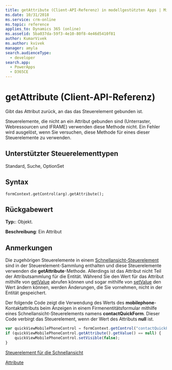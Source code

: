 ```yaml
---
title: getAttribute (Client-API-Referenz) in modellgestützten Apps | MicrosoftDocs
ms.date: 10/31/2018
ms.service: crm-online
ms.topic: reference
applies_to: Dynamics 365 (online)
ms.assetid: 5ba037da-59f3-4e10-80f8-4e46d5410f81
author: KumarVivek
ms.author: kvivek
manager: amyla
search.audienceType:
  - developer
search.app:
  - PowerApps
  - D365CE
---
```

# <a name="getattribute-client-api-reference"></a>getAttribute (Client-API-Referenz)



Gibt das Attribut zurück, an das das Steuerelement gebunden ist.

Steuerelemente, die nicht an ein Attribut gebunden sind (Unterraster, Webressourcen und IFRAME) verwenden diese Methode nicht. Ein Fehler wird ausgelöst, wenn Sie versuchen, diese Methode für eines dieser Steuerelemente zu verwenden. 

## <a name="control-types-supported"></a>Unterstützter Steuerelementtypen

Standard, Suche, OptionSet

## <a name="syntax"></a>Syntax

`formContext.getControl(arg).getAttribute();`

## <a name="return-value"></a>Rückgabewert

**Typ:**: Objekt.

**Beschreibung**: Ein Attribut

## <a name="remarks"></a>Anmerkungen

Die zugehörigen Steuerelemente in einem [Schnellansicht-Steuerelement](../formContext-ui-quickForms.md) sind in der Steuerelement-Sammlung enthalten und diese Steuerelemente verwenden die **getAttribute**-Methode. Allerdings ist das Attribut nicht Teil der Attributsammlung für die Entität. Während Sie den Wert für das Attribut mithilfe von [getValue](../attributes/getValue.md) abrufen können und sogar mithilfe von [setValue](../attributes/setValue.md) den Wert ändern können, werden Änderungen, die Sie vornehmen, nicht in der Entität gespeichert.
 
Der folgende Code zeigt die Verwendung des Werts des **mobilephone**-Kontaktattributs beim Anzeigen in einem Firmenentitätsformular mithilfe eines Schnellansicht-Steuerelements namens **contactQuickForm**. Dieser Code verbirgt das Steuerelement, wenn der Wert des Attributs **null** ist.

```JavaScript
var quickViewMobilePhoneControl = formContext.getControl("contactQuickForm_contactQuickForm_contact_mobilephone");
if (quickViewMobilePhoneControl.getAttribute().getValue() == null) {
    quickViewMobilePhoneControl.setVisible(false);
}
```


[Steuerelement für die Schnellansicht](../formContext-ui-quickForms.md)

[Attribute](../attributes.md)



